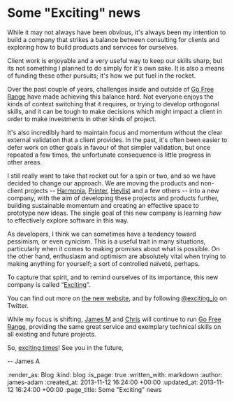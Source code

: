 Some "Exciting" news
=======

While it may not always have been obvious, it's always been my intention to build a company that strikes a balance between consulting for clients and exploring how to build products and services for ourselves.

Client work is enjoyable and a very useful way to keep our skills sharp, but its not something I planned to do simply for it's own sake. It is also a means of funding these other pursuits; it's how we put fuel in the rocket.

Over the past couple of years, challenges inside and outside of [Go Free Range](/) have made achieving this balance hard. Not everyone enjoys the kinds of context switching that it requires,  or trying to develop orthogonal skills, and it can be tough to make decisions which might impact a client in order to make investments in other kinds of project.

It's also incredibly hard to maintain focus and momentum without the clear external validation that a client provides. In the past, it's often been easier to defer work on other goals in favour of that simpler validation, but once repeated a few times, the unfortunate consequence is little progress in other areas.

I still really want to take that rocket out for a spin or two, and so we have decided to change our approach. We are moving the products and non-client projects -- [Harmonia][], [Printer][], [Heylist][] and a few others -- into a new company, with the aim of developing these projects and products further, building sustainable momentum and creating an effective space to prototype new ideas. The single goal of this new company is learning *how* to effectively explore software in this way.

As developers, I think we can sometimes have a tendency toward pessimism, or even cynicism. This is a useful trait in many situations, particularly when it comes to making promises about what is possible. On the other hand, enthusiasm and optimism are absolutely vital when trying to making anything for yourself; a sort of controlled naïveté, perhaps.

To capture that spirit, and to remind ourselves of its importance, this new company is called “[Exciting][exciting.io]”.

You can find out more on [the new website][exciting.io], and by following [@exciting_io][twitter] on Twitter.

While my focus is shifting, [James M](/james-mead) and [Chris](/chris-roos) will continue to run [Go Free Range](/), providing the same great service and exemplary technical skills on all existing and future projects.

So, [exciting times][exciting.io]! See you in the future,

-- James A

[Harmonia]: https://harmonia.io
[Printer]: http://printer.exciting.io
[Heylist]: http://heyli.st
[exciting.io]: http://exciting.io
[twitter]: https://twitter.com/exciting_io

:render_as: Blog
:kind: blog
:is_page: true
:written_with: markdown
:author: james-adam
:created_at: 2013-11-12 16:24:00 +00:00
:updated_at: 2013-11-12 16:24:00 +00:00
:page_title: Some "Exciting" news
